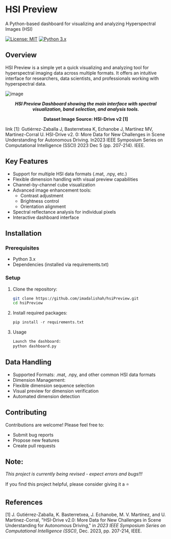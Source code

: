 # HSI Preview
A Python-based dashboard for visualizing and analyzing Hyperspectral Images (HSI)

[![License: MIT](https://img.shields.io/badge/License-MIT-yellow.svg)](https://opensource.org/licenses/MIT)
[![Python 3.x](https://img.shields.io/badge/python-3.x-blue.svg)](https://www.python.org/downloads/)

## Overview
HSI Preview is a simple yet a quick visualizing and analyzing tool for hyperspectral imaging data across multiple formats. It offers an intuitive interface for researchers, data scientists, and professionals working with hyperspectral data.

![image](https://github.com/user-attachments/assets/84665a88-cbbd-4511-b178-ba9875ac5d82)
<p align="center"><em><strong>HSI Preview Dashboard showing the main interface with spectral visualization, band selection, and analysis tools.</strong></em></p>
<p align="center"><strong>Dataset Image Source: HSI-Drive v2 [1]</strong></p>

link [1]: Gutiérrez-Zaballa J, Basterretxea K, Echanobe J, Martínez MV, Martinez-Corral U. HSI-Drive v2. 0: More Data for New Challenges in Scene Understanding for Autonomous Driving. In2023 IEEE Symposium Series on Computational Intelligence (SSCI) 2023 Dec 5 (pp. 207-214). IEEE.

## Key Features
- Support for multiple HSI data formats (.mat, .npy, etc.)
- Flexible dimension handling with visual preview capabilities
- Channel-by-channel cube visualization
- Advanced image enhancement tools:
  - Contrast adjustment
  - Brightness control
  - Orientation alignment
- Spectral reflectance analysis for individual pixels
- Interactive dashboard interface

## Installation

### Prerequisites
- Python 3.x
- Dependencies (installed via requirements.txt)

### Setup

1. Clone the repository:
   ```bash
   git clone https://github.com/imadalishah/hsiPreview.git
   cd hsiPreview


2. Install required packages:
   ```py
   pip install -r requirements.txt


4. Usage
   ```bash
   Launch the dashboard:
   python dashboard.py

## Data Handling

- Supported Formats: .mat, .npy, and other common HSI data formats
- Dimension Management:
- Flexible dimension sequence selection
- Visual preview for dimension verification
- Automated dimension detection

## Contributing
Contributions are welcome! Please feel free to:
- Submit bug reports
- Propose new features
- Create pull requests

## Note:
*This project is currently being revised - expect errors and bugs!!!*

If you find this project helpful, please consider giving it a ⭐️

## References
[1] J. Gutiérrez-Zaballa, K. Basterretxea, J. Echanobe, M. V. Martínez, and U. Martinez-Corral, "HSI-Drive v2.0: More Data for New Challenges in Scene Understanding for Autonomous Driving," in *2023 IEEE Symposium Series on Computational Intelligence (SSCI)*, Dec. 2023, pp. 207-214, IEEE.
